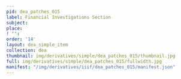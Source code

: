 ```yaml
---
pid: dea_patches_015
label: Financial Investigations Section
subject: 
place: 
! '': 
order: '14'
layout: dea_simple_item
collection: dea
thumbnail: img/derivatives/simple/dea_patches_015/thumbnail.jpg
full: img/derivatives/simple/dea_patches_015/fullwidth.jpg
manifest: "/img/derivatives/iiif/dea_patches_015/manifest.json"
---
```

